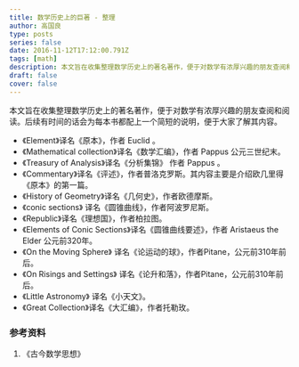 ```yaml
---
title: 数学历史上的巨著 - 整理
author: 高国良
type: posts
series: false
date: 2016-11-12T17:12:00.791Z
tags: [math]
description: 本文旨在收集整理数学历史上的著名著作，便于对数学有浓厚兴趣的朋友查阅和阅读。后续有时间的话会为每本书都配上一个简短的说明，便于大家了解其内容。
draft: false 
cover: false
---
```


本文旨在收集整理数学历史上的著名著作，便于对数学有浓厚兴趣的朋友查阅和阅读。后续有时间的话会为每本书都配上一个简短的说明，便于大家了解其内容。

- 《Element》译名《原本》，作者 Euclid 。
- 《Mathematical collection》译名《数学汇编》，作者 Pappus 公元三世纪末。
- 《Treasury of Analysis》译名《分析集锦》 作者 Pappus 。
- 《Commentary》译名《评述》，作者普洛克罗斯。其内容主要是介绍欧几里得《原本》的第一篇。
- 《History of Geometry》译名《几何史》，作者欧德摩斯。
- 《conic sections》 译名《圆锥曲线》，作者阿波罗尼斯。
- 《Republic》译名《理想国》，作者柏拉图。
- 《Elements of Conic Sections》译名《圆锥曲线要述》，作者 Aristaeus the Elder 公元前320年。
- 《On the Moving Sphere》 译名《论运动的球》，作者Pitane，公元前310年前后。
- 《On Risings and Settings》 译名《论升和落》，作者Pitane，公元前310年前后。
- 《Little Astronomy》 译名《小天文》。
- 《Great Collection》译名《大汇编》，作者托勒玫。

### 参考资料

1. 《古今数学思想》